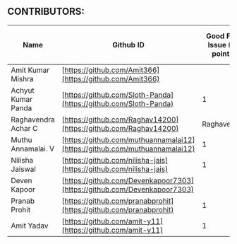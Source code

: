 ## CONTRIBUTORS: 

| Name                | Github ID                                                                  |  Good First Issue (50 points)  |  Easy Issue (100 points)  |  Medium Issue (200 points)  |  Hard Issue (500 points)  |  Total Points  |
| -------------------- | -------------------------------------------------------------------------- | ---------------- | ---------- | ------------ | ---------- | ------ |
|  Amit Kumar Mishra   | [https://github.com/Amit366](https://github.com/Amit366)                   |                  | 2          | 1            |            | 400    |
|  Achyut Kumar Panda  | [https://github.com/Sloth-Panda](https://github.com/Sloth-Panda)           | 1                | 2          |              | 1          | 750    |
|  Raghavendra Achar C | [https://github.com/Raghav14200](https://github.com/Raghav14200) | Raghavendra |  | 1 |  |  | 100 |
|  Muthu Annamalai. V  | [https://github.com/muthuannamalai12](https://github.com/muthuannamalai12) | 1                | 1          |              |            | 150    |
|  Nilisha Jaiswal     | [https://github.com/nilisha-jais](https://github.com/nilisha-jais)         | 1                |            |              |            | 50     |
|  Deven Kapoor        | [https://github.com/Devenkapoor7303](https://github.com/Devenkapoor7303)   |                  | 1          |              |            | 100    |
|  Pranab Prohit       | [https://github.com/pranabprohit](https://github.com/pranabprohit)         | 1                | 2          |              |            | 250    |
|  Amit Yadav          | [https://github.com/amit-y11](https://github.com/amit-y11)                 | 1                | 2          |              |            | 250    |
